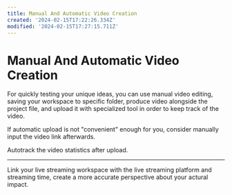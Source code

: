 ```yaml
---
title: Manual And Automatic Video Creation
created: '2024-02-15T17:22:26.334Z'
modified: '2024-02-15T17:27:15.711Z'
---
```


# Manual And Automatic Video Creation

For quickly testing your unique ideas, you can use manual video editing, saving your workspace to specific folder, produce video alongside the project file, and upload it with specialized tool in order to keep track of the video.

If automatic upload is not "convenient" enough for you, consider manually input the video link afterwards.

Autotrack the video statistics after upload.

---

Link your live streaming workspace with the live streaming platform and streaming time, create a more accurate perspective about your actural impact.
